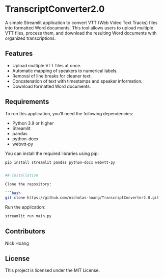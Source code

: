 # TranscriptConverter2.0

A simple Streamlit application to convert VTT (Web Video Text Tracks) files into formatted Word documents. This tool allows users to upload multiple VTT files, process them, and download the resulting Word documents with organized transcriptions.

## Features

- Upload multiple VTT files at once.
- Automatic mapping of speakers to numerical labels.
- Removal of line breaks for cleaner text.
- Concatenation of text with timestamps and speaker information.
- Download formatted Word documents.

## Requirements

To run this application, you'll need the following dependencies:

- Python 3.8 or higher
- Streamlit
- pandas
- python-docx
- webvtt-py

You can install the required libraries using pip:

```bash
pip install streamlit pandas python-docx webvtt-py


## Installation

Clone the repository:

```bash
git clone https://github.com/nicholas-hoang/TranscriptConverter2.0.git
```
Run the application:
```bash
streamlit run main.py
```
## Contributors
Nick Hoang

## License

This project is licensed under the MIT License.
